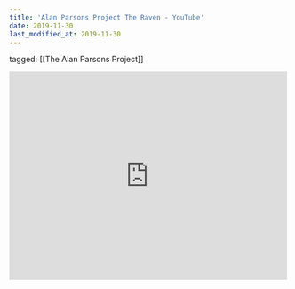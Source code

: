 ```yaml
---
title: 'Alan Parsons Project The Raven - YouTube'
date: 2019-11-30
last_modified_at: 2019-11-30
---
```

tagged: [[The Alan Parsons Project]]
<iframe allow="accelerometer; autoplay; clipboard-write; encrypted-media; gyroscope; picture-in-picture" allowfullscreen="" frameborder="0" height="375" id="youtube_iframe" src="https://www.youtube.com/embed/YAE1XTvKLXA?feature=oembed&amp;enablejsapi=1&amp;origin=https://safe.txmblr.com&amp;wmode=opaque" width="500"></iframe>